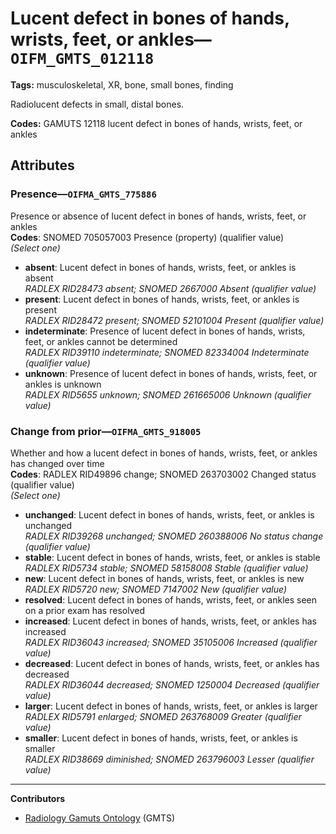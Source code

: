 # Lucent defect in bones of hands, wrists, feet, or ankles—`OIFM_GMTS_012118`

**Tags:** musculoskeletal, XR, bone, small bones, finding

Radiolucent defects in small, distal bones.

**Codes:** GAMUTS 12118 lucent defect in bones of hands, wrists, feet, or ankles

## Attributes

### Presence—`OIFMA_GMTS_775886`

Presence or absence of lucent defect in bones of hands, wrists, feet, or ankles  
**Codes**: SNOMED 705057003 Presence (property) (qualifier value)  
*(Select one)*

- **absent**: Lucent defect in bones of hands, wrists, feet, or ankles is absent  
_RADLEX RID28473 absent; SNOMED 2667000 Absent (qualifier value)_
- **present**: Lucent defect in bones of hands, wrists, feet, or ankles is present  
_RADLEX RID28472 present; SNOMED 52101004 Present (qualifier value)_
- **indeterminate**: Presence of lucent defect in bones of hands, wrists, feet, or ankles cannot be determined  
_RADLEX RID39110 indeterminate; SNOMED 82334004 Indeterminate (qualifier value)_
- **unknown**: Presence of lucent defect in bones of hands, wrists, feet, or ankles is unknown  
_RADLEX RID5655 unknown; SNOMED 261665006 Unknown (qualifier value)_

### Change from prior—`OIFMA_GMTS_918005`

Whether and how a lucent defect in bones of hands, wrists, feet, or ankles has changed over time  
**Codes**: RADLEX RID49896 change; SNOMED 263703002 Changed status (qualifier value)  
*(Select one)*

- **unchanged**: Lucent defect in bones of hands, wrists, feet, or ankles is unchanged  
_RADLEX RID39268 unchanged; SNOMED 260388006 No status change (qualifier value)_
- **stable**: Lucent defect in bones of hands, wrists, feet, or ankles is stable  
_RADLEX RID5734 stable; SNOMED 58158008 Stable (qualifier value)_
- **new**: Lucent defect in bones of hands, wrists, feet, or ankles is new  
_RADLEX RID5720 new; SNOMED 7147002 New (qualifier value)_
- **resolved**: Lucent defect in bones of hands, wrists, feet, or ankles seen on a prior exam has resolved  
- **increased**: Lucent defect in bones of hands, wrists, feet, or ankles has increased  
_RADLEX RID36043 increased; SNOMED 35105006 Increased (qualifier value)_
- **decreased**: Lucent defect in bones of hands, wrists, feet, or ankles has decreased  
_RADLEX RID36044 decreased; SNOMED 1250004 Decreased (qualifier value)_
- **larger**: Lucent defect in bones of hands, wrists, feet, or ankles is larger  
_RADLEX RID5791 enlarged; SNOMED 263768009 Greater (qualifier value)_
- **smaller**: Lucent defect in bones of hands, wrists, feet, or ankles is smaller  
_RADLEX RID38669 diminished; SNOMED 263796003 Lesser (qualifier value)_

---

**Contributors**

- [Radiology Gamuts Ontology](https://gamuts.net/) (GMTS)